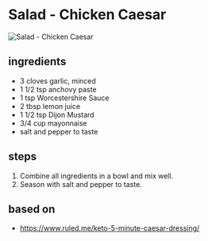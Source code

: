 # Salad - Chicken Caesar

![Salad - Chicken Caesar](https://recipes.ratcliffefamily.org/images/salad-—-chicken-caesar.jpg)

## ingredients

- 3 cloves garlic, minced
- 1 1/2 tsp anchovy paste
- 1 tsp Worcestershire Sauce
- 2 tbsp lemon juice
- 1 1/2 tsp Dijon Mustard
- 3/4 cup mayonnaise
- salt and pepper to taste

## steps

1. Combine all ingredients in a bowl and mix well.
2. Season with salt and pepper to taste.

## based on

- https://www.ruled.me/keto-5-minute-caesar-dressing/
